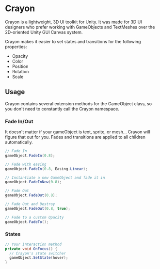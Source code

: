 # Crayon

Crayon is a lightweight, 3D UI toolkit for Unity. It was made for 3D UI designers who prefer working with GameObjects and TextMeshes over the 2D-oriented Unity GUI Canvas system.

Crayon makes it easier to set states and transitions for the following properties:
+ Opacity
+ Color
+ Position
+ Rotation
+ Scale

## Usage

Crayon contains several extension methods for the GameObject class, so you don't need to constantly call the Crayon namespace.

### Fade In/Out
It doesn't matter if your gameObject is text, sprite, or mesh...
Crayon will figure that out for you. Fades and transitions are applied to all children automatically.
```c#
// Fade In
gameObject.FadeIn(0.8);
```
```c#
// Fade with easing
gameObject.FadeIn(0.8, Easing.Linear);
```
```c#
// Instantiate a new GameObject and fade it in
gameObject.FadeInNew(0.8);
```
```c#
// Fade Out
gameObject.FadeOut(0.8);
```
```c#
// Fade Out and Destroy
gameObject.FadeOut(0.8, true);
```
```c#
// Fade to a custom Opacity
gameObject.FadeTo();
```

### States
```c#
// Your interaction method
private void OnFocus() {
  // Crayon's state switcher
  gameObject.SetState(hover);
}
```
